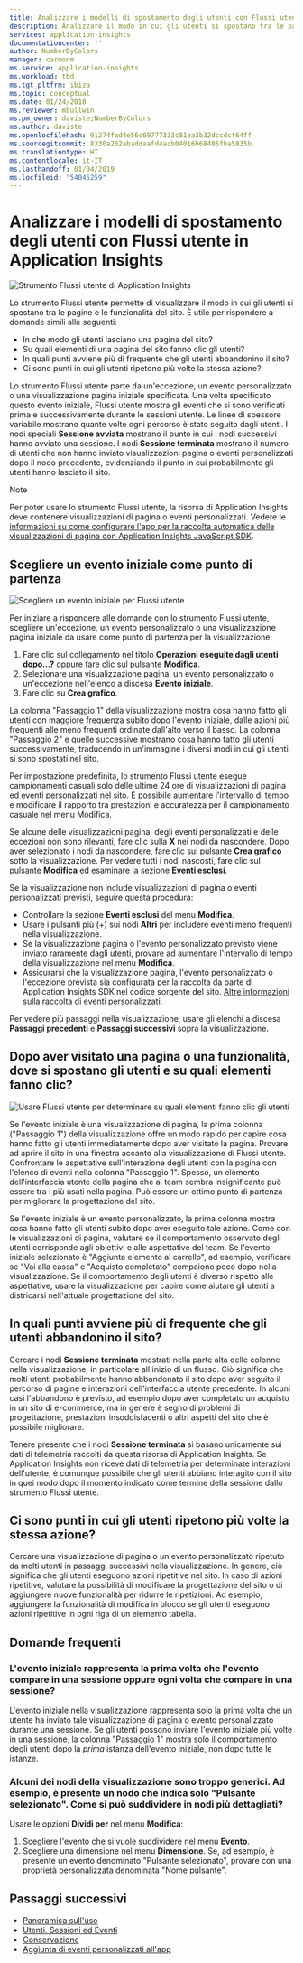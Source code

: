 ```yaml
---
title: Analizzare i modelli di spostamento degli utenti con Flussi utente in Azure Application Insights | Microsoft Docs
description: Analizzare il modo in cui gli utenti si spostano tra le pagine e le funzionalità dell'app Web.
services: application-insights
documentationcenter: ''
author: NumberByColors
manager: carmonm
ms.service: application-insights
ms.workload: tbd
ms.tgt_pltfrm: ibiza
ms.topic: conceptual
ms.date: 01/24/2018
ms.reviewer: mbullwin
ms.pm_owner: daviste;NumberByColors
ms.author: daviste
ms.openlocfilehash: 91274fad4e56c69777333c81ea3b32dccdcf64ff
ms.sourcegitcommit: 8330a262abaddaafd4acb04016b68486fba5835b
ms.translationtype: HT
ms.contentlocale: it-IT
ms.lasthandoff: 01/04/2019
ms.locfileid: "54045259"
---
```

# <a name="analyze-user-navigation-patterns-with-user-flows-in-application-insights"></a>Analizzare i modelli di spostamento degli utenti con Flussi utente in Application Insights

![Strumento Flussi utente di Application Insights](./media/usage-flows/00001-flows.png)

Lo strumento Flussi utente permette di visualizzare il modo in cui gli utenti si spostano tra le pagine e le funzionalità del sito. È utile per rispondere a domande simili alle seguenti:

* In che modo gli utenti lasciano una pagina del sito?
* Su quali elementi di una pagina del sito fanno clic gli utenti?
* In quali punti avviene più di frequente che gli utenti abbandonino il sito?
* Ci sono punti in cui gli utenti ripetono più volte la stessa azione?

Lo strumento Flussi utente parte da un'eccezione, un evento personalizzato o una visualizzazione pagina iniziale specificata. Una volta specificato questo evento iniziale, Flussi utente mostra gli eventi che si sono verificati prima e successivamente durante le sessioni utente. Le linee di spessore variabile mostrano quante volte ogni percorso è stato seguito dagli utenti. I nodi speciali **Sessione avviata** mostrano il punto in cui i nodi successivi hanno avviato una sessione. I nodi **Sessione terminata** mostrano il numero di utenti che non hanno inviato visualizzazioni pagina o eventi personalizzati dopo il nodo precedente, evidenziando il punto in cui probabilmente gli utenti hanno lasciato il sito.

> [!NOTE]
> Per poter usare lo strumento Flussi utente, la risorsa di Application Insights deve contenere visualizzazioni di pagina o eventi personalizzati. Vedere le [informazioni su come configurare l'app per la raccolta automatica delle visualizzazioni di pagina con Application Insights JavaScript SDK](../../azure-monitor/app/javascript.md).
>
>

## <a name="start-by-choosing-an-initial-event"></a>Scegliere un evento iniziale come punto di partenza

![Scegliere un evento iniziale per Flussi utente](./media/usage-flows/00002-flows-initial-event.png)

Per iniziare a rispondere alle domande con lo strumento Flussi utente, scegliere un'eccezione, un evento personalizzato o una visualizzazione pagina iniziale da usare come punto di partenza per la visualizzazione:

1. Fare clic sul collegamento nel titolo **Operazioni eseguite dagli utenti dopo...?** oppure fare clic sul pulsante **Modifica**.
2. Selezionare una visualizzazione pagina, un evento personalizzato o un'eccezione nell'elenco a discesa **Evento iniziale**.
3. Fare clic su **Crea grafico**.

La colonna "Passaggio 1" della visualizzazione mostra cosa hanno fatto gli utenti con maggiore frequenza subito dopo l'evento iniziale, dalle azioni più frequenti alle meno frequenti ordinate dall'alto verso il basso. La colonna "Passaggio 2" e quelle successive mostrano cosa hanno fatto gli utenti successivamente, traducendo in un'immagine i diversi modi in cui gli utenti si sono spostati nel sito.

Per impostazione predefinita, lo strumento Flussi utente esegue campionamenti casuali solo delle ultime 24 ore di visualizzazioni di pagina ed eventi personalizzati nel sito. È possibile aumentare l'intervallo di tempo e modificare il rapporto tra prestazioni e accuratezza per il campionamento casuale nel menu Modifica.

Se alcune delle visualizzazioni pagina, degli eventi personalizzati e delle eccezioni non sono rilevanti, fare clic sulla **X** nei nodi da nascondere. Dopo aver selezionato i nodi da nascondere, fare clic sul pulsante **Crea grafico** sotto la visualizzazione. Per vedere tutti i nodi nascosti, fare clic sul pulsante **Modifica** ed esaminare la sezione **Eventi esclusi**.

Se la visualizzazione non include visualizzazioni di pagina o eventi personalizzati previsti, seguire questa procedura:

* Controllare la sezione **Eventi esclusi** del menu **Modifica**.
* Usare i pulsanti più (+) sui nodi **Altri** per includere eventi meno frequenti nella visualizzazione.
* Se la visualizzazione pagina o l'evento personalizzato previsto viene inviato raramente dagli utenti, provare ad aumentare l'intervallo di tempo della visualizzazione nel menu **Modifica**.
* Assicurarsi che la visualizzazione pagina, l'evento personalizzato o l'eccezione prevista sia configurata per la raccolta da parte di Application Insights SDK nel codice sorgente del sito. [Altre informazioni sulla raccolta di eventi personalizzati](../../azure-monitor/app/api-custom-events-metrics.md).

Per vedere più passaggi nella visualizzazione, usare gli elenchi a discesa **Passaggi precedenti** e **Passaggi successivi** sopra la visualizzazione.

## <a name="after-visiting-a-page-or-feature-where-do-users-go-and-what-do-they-click"></a>Dopo aver visitato una pagina o una funzionalità, dove si spostano gli utenti e su quali elementi fanno clic?

![Usare Flussi utente per determinare su quali elementi fanno clic gli utenti](./media/usage-flows/00003-flows-one-step.png)

Se l'evento iniziale è una visualizzazione di pagina, la prima colonna ("Passaggio 1") della visualizzazione offre un modo rapido per capire cosa hanno fatto gli utenti immediatamente dopo aver visitato la pagina. Provare ad aprire il sito in una finestra accanto alla visualizzazione di Flussi utente. Confrontare le aspettative sull'interazione degli utenti con la pagina con l'elenco di eventi nella colonna "Passaggio 1". Spesso, un elemento dell'interfaccia utente della pagina che al team sembra insignificante può essere tra i più usati nella pagina. Può essere un ottimo punto di partenza per migliorare la progettazione del sito.

Se l'evento iniziale è un evento personalizzato, la prima colonna mostra cosa hanno fatto gli utenti subito dopo aver eseguito tale azione. Come con le visualizzazioni di pagina, valutare se il comportamento osservato degli utenti corrisponde agli obiettivi e alle aspettative del team. Se l'evento iniziale selezionato è "Aggiunta elemento al carrello", ad esempio, verificare se "Vai alla cassa" e "Acquisto completato" compaiono poco dopo nella visualizzazione. Se il comportamento degli utenti è diverso rispetto alle aspettative, usare la visualizzazione per capire come aiutare gli utenti a districarsi nell'attuale progettazione del sito.

## <a name="where-are-the-places-that-users-churn-most-from-your-site"></a>In quali punti avviene più di frequente che gli utenti abbandonino il sito?

Cercare i nodi **Sessione terminata** mostrati nella parte alta delle colonne nella visualizzazione, in particolare all'inizio di un flusso. Ciò significa che molti utenti probabilmente hanno abbandonato il sito dopo aver seguito il percorso di pagine e interazioni dell'interfaccia utente precedente. In alcuni casi l'abbandono è previsto, ad esempio dopo aver completato un acquisto in un sito di e-commerce, ma in genere è segno di problemi di progettazione, prestazioni insoddisfacenti o altri aspetti del sito che è possibile migliorare.

Tenere presente che i nodi **Sessione terminata** si basano unicamente sui dati di telemetria raccolti da questa risorsa di Application Insights. Se Application Insights non riceve dati di telemetria per determinate interazioni dell'utente, è comunque possibile che gli utenti abbiano interagito con il sito in quei modo dopo il momento indicato come termine della sessione dallo strumento Flussi utente.

## <a name="are-there-places-where-users-repeat-the-same-action-over-and-over"></a>Ci sono punti in cui gli utenti ripetono più volte la stessa azione?

Cercare una visualizzazione di pagina o un evento personalizzato ripetuto da molti utenti in passaggi successivi nella visualizzazione. In genere, ciò significa che gli utenti eseguono azioni ripetitive nel sito. In caso di azioni ripetitive, valutare la possibilità di modificare la progettazione del sito o di aggiungere nuove funzionalità per ridurre le ripetizioni. Ad esempio, aggiungere la funzionalità di modifica in blocco se gli utenti eseguono azioni ripetitive in ogni riga di un elemento tabella.

## <a name="common-questions"></a>Domande frequenti

### <a name="does-the-initial-event-represent-the-first-time-the-event-appears-in-a-session-or-any-time-it-appears-in-a-session"></a>L'evento iniziale rappresenta la prima volta che l'evento compare in una sessione oppure ogni volta che compare in una sessione?

L'evento iniziale nella visualizzazione rappresenta solo la prima volta che un utente ha inviato tale visualizzazione di pagina o evento personalizzato durante una sessione. Se gli utenti possono inviare l'evento iniziale più volte in una sessione, la colonna "Passaggio 1" mostra solo il comportamento degli utenti dopo la *prima* istanza dell'evento iniziale, non dopo tutte le istanze.

### <a name="some-of-the-nodes-in-my-visualization-are-too-high-level-for-example-a-node-that-just-says-button-clicked-how-can-i-break-it-down-into-more-detailed-nodes"></a>Alcuni dei nodi della visualizzazione sono troppo generici. Ad esempio, è presente un nodo che indica solo "Pulsante selezionato". Come si può suddividere in nodi più dettagliati?

Usare le opzioni **Dividi per** nel menu **Modifica**:

1. Scegliere l'evento che si vuole suddividere nel menu **Evento**.
2. Scegliere una dimensione nel menu **Dimensione**. Se, ad esempio, è presente un evento denominato "Pulsante selezionato", provare con una proprietà personalizzata denominata "Nome pulsante".

## <a name="next-steps"></a>Passaggi successivi

* [Panoramica sull'uso](usage-overview.md)
* [Utenti, Sessioni ed Eventi](usage-segmentation.md)
* [Conservazione](usage-retention.md)
* [Aggiunta di eventi personalizzati all'app](../../azure-monitor/app/api-custom-events-metrics.md)